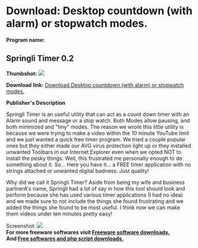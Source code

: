 # Download: Desktop countdown (with alarm) or stopwatch modes.

**Program name:**

## Springli Timer 0.2

  
**Thumbshot:** ![](http://www.freewarefiles.com/screenshot/sprngltmr02_md.jpg)   
  
**Download link:** [Download Desktop countdown (with alarm) or stopwatch modes.](http://freesoftwares.boysofts.com/Springli-Timer_program_60064.html)  
  


**Publisher's Description**  
  


Springli Timer is an useful utility that can act as a count down timer with an Alarm sound and message or a stop watch. Both Modes allow pausing, and both minimized and "tiny" modes. The reason we wrote this little utility is because we were trying to make a video within the 10 minute YouTube limit and we just wanted a quick free timer program. We tried a couple popular ones but they either made our AVG virus protection light up or they installed unwanted Toolbars in our Internet Explorer even when we opted NOT to install the pesky things. Well, this frustrated me personally enough to do something about it. So... Here you have it... a FREE timer application with no strings attached or unwanted digital badness: Just quality! 

Why did we call it Springli Timer? Aside from being my wife and business partnerA's name, Springli had a lot of say in how this tool should look and perform because she has used various timer applications (I had no idea) and we made sure to not include the things she found frustrating and we added the things she found to be most useful. I think now we can make them videos under ten minutes pretty easy!

  
  
Screenshot: ![](http://www.freewarefiles.com/screenshot/sprngltmr02.jpg)   
**For more freeware softwares visit [Freeware software downloads.](http://freesoftwares.boysofts.com/)**   
**And [Free softwares and php script downloads.](http://www.boysofts.com/)**
